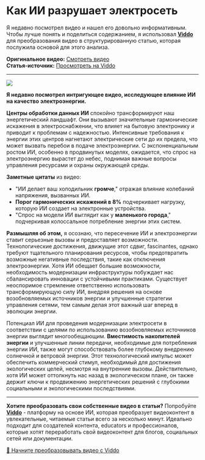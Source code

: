 # Как ИИ разрушает электросеть

Я недавно посмотрел видео и нашел его довольно информативным. Чтобы лучше понять и поделиться содержанием, я использовал **[Viddo](https://viddo.pro/)** для преобразования видео в структурированную статью, которая послужила основой для этого анализа.

**Оригинальное видео:** [Смотреть видео](https://www.youtube.com/watch?v=3__HO-akNC8)  
**Статья-источник:** [Просмотреть на Viddo](https://viddo.pro/zh/video-result/6e474ac9-ec65-4715-ac7d-a261ee23f318)

---

![](https://www.youtube.com/embed/3__HO-akNC8)

**Я недавно посмотрел интригующее видео, исследующее влияние ИИ на качество электроэнергии.**

**Центры обработки данных ИИ** спокойно трансформируют наш энергетический ландшафт. Они вызывают значительные гармонические искажения в электроснабжении, что влияет на бытовую электронику и приводит к проблемам с надежностью. Интенсивные требования к энергии этих центров нагнетают электрические сети до их предела, что может вызвать перебои в подаче электроэнергии. С экспоненциальным ростом ИИ, особенно в продвинутых моделях, ожидается, что спрос на электроэнергию вырастет до небес, поднимая важные вопросы управления ресурсами и охраны окружающей среды.

**Заметные цитаты** из видео:
- "ИИ делает ваш холодильник **громче**," отражая влияние колебаний напряжения, вызванных ИИ.
- **Порог гармонических искажений в 8%** подчеркивает нагрузку, которую ИИ создает на электронные устройства.
- "Спрос на модели ИИ выглядит как у **маленького города**," подчеркивая колоссальное потребление энергии этих систем.

**Размышляя об этом,** я осознаю, что пересечение ИИ и электроэнергии ставит серьезные вызовы и предоставляет возможности. Технологические достижения, движущие этот сдвиг, fascinantes, однако требуют тщательного планирования ресурсов, чтобы предотвратить возможные негативные последствия, такие как отключения электроэнергии. Хотя ИИ обещает большие возможности, необходимость модернизации инфраструктуры побуждает нас сбалансировать инновации с устойчивыми практиками. Существует неоспоримое стремление ответственно использовать трансформирующую силу ИИ, внедряя решения на основе возобновляемых источников энергии и улучшенные стратегии управления сетями, тем самым делая этот важный шаг вперед в эволюции энергии.

Потенциал ИИ для проведения модернизации электросети в соответствии с целями по использованию возобновляемых источников энергии выглядит многообещающим. **Вместимость накопителей энергии** и улучшенные линии передачи, необходимые для потребления энергии ИИ, также могут способствовать более глубокому внедрению солнечной и ветровой энергии. Этот технологический импульс может обеспечить коммерческий стимул, необходимый для достижения экологических целей, несмотря на внутренние вызовы. Действительно, хотя ИИ может оттолкнуть нас назад в экологическом плане, он также держит ключи к продвижению энергетических решений с глубокими социальными и экологическими последствиями.

---

**Хотите преобразовать свои собственные видео в статьи?** Попробуйте **[Viddo](https://viddo.pro/)** - платформу на основе ИИ, которая преобразует видеоконтент в увлекательные, читаемые статьи всего за несколько минут. Идеально подходит для создателей контента, educators и профессионалов, которые хотят переработать свой видеоконтент для блогов, социальных сетей или документации.

[🚀 Начните преобразовывать видео с Viddo](https://viddo.pro/)